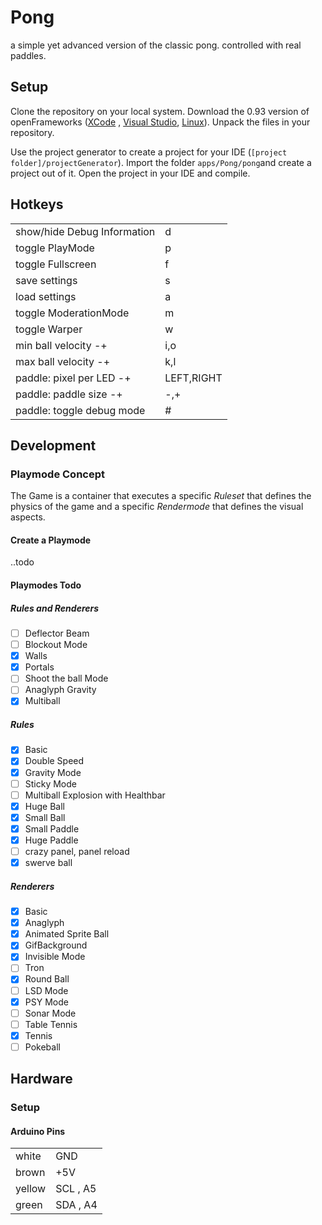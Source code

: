 # Pong
a simple yet advanced version of the classic pong. controlled with real paddles.

## Setup

Clone the repository on your local system. Download the 0.93 version of openFrameworks ([XCode](http://openframeworks.cc/versions/v0.9.3/of_v0.9.3_osx_release.zip) , [Visual Studio](http://openframeworks.cc/versions/v0.9.3/of_v0.9.3_vs_release.zip), [Linux](http://openframeworks.cc/versions/v0.9.3/of_v0.9.3_linux64_release.tar.gz)). Unpack the files in your repository.

Use the project generator to create a project for your IDE (```[project folder]/projectGenerator```). Import the folder ```apps/Pong/pong```and create a project out of it. Open the project in your IDE and compile.

## Hotkeys
|   |   |
|---|---|
| show/hide Debug Information  | d |
| toggle PlayMode  | p  |
| toggle Fullscreen  | f  |
| save settings  |  s |
| load settings  |  a |
| toggle ModerationMode  | m  |
| toggle Warper  | w  |
| min ball velocity -+  | i,o  |
| max ball velocity -+  | k,l  |
| paddle: pixel per LED -+ | LEFT,RIGHT  |
| paddle: paddle size -+  | -,+  |
| paddle: toggle debug mode  | #  |

## Development

### Playmode Concept
The Game is a container that executes a specific *Ruleset* that defines the physics of the game and a specific *Rendermode* that defines the visual aspects.

#### Create a Playmode
..todo

#### Playmodes Todo

##### Rules and Renderers
- [ ] Deflector Beam
- [ ] Blockout Mode
- [x] Walls
- [x] Portals
- [ ] Shoot the ball Mode
- [ ] Anaglyph Gravity
- [x] Multiball 

##### Rules
- [x] Basic 
- [x] Double Speed 
- [x] Gravity Mode
- [ ] Sticky Mode
- [ ] Multiball Explosion with Healthbar
- [x] Huge Ball
- [x] Small Ball 
- [x] Small Paddle
- [x] Huge Paddle 
- [ ] crazy panel, panel reload
- [x] swerve ball

##### Renderers
- [x] Basic
- [x] Anaglyph
- [x] Animated Sprite Ball
- [x] GifBackground
- [x] Invisible Mode
- [ ] Tron
- [x] Round Ball
- [ ] LSD Mode
- [x] PSY Mode
- [ ] Sonar Mode
- [ ] Table Tennis
- [x] Tennis
- [ ] Pokeball

## Hardware

### Setup

#### Arduino Pins
|   |   |
|---|---|
| white  |  GND |
| brown  |  +5V |
| yellow  |  SCL , A5 |
| green  |  SDA , A4|	
